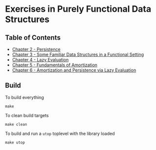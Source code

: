 # Exercises in Purely Functional Data Structures

## Table of Contents

- [Chapter 2 - Persistence](src/ch02.ml)
- [Chapter 3 - Some Familiar Data Structures in a Functional Setting](src/ch03.ml)
- [Chapter 4 - Lazy Evaluation](src/ch04.ml)
- [Chapter 5 - Fundamentals of Amortization](src/ch05.ml)
- [Chapter 6 - Amortization and Persistence via Lazy Evaluation](src/ch06.ml)

## Build

To build everything

```
make
```

To clean build targets

```
make clean
```

To build and run a `utop` toplevel with the library loaded

```
make utop
```
